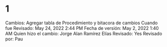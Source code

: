 # 1

Cambios: Agregar tabla de Procedimiento y bitacora de cambios
Cuando fue Revisado: May 24, 2022 2:44 PM
Fecha de  versión: May 2, 2022 1:40 AM
Quien hizo el cambio: Jorge Alan Ramírez Elías
Revisado: Yes
Revisado por: Pau